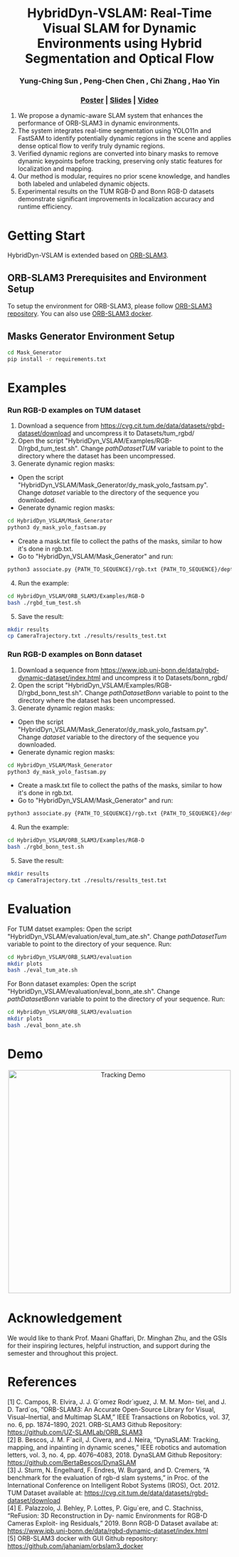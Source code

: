 <p align="center">

  <h1 align="center">HybridDyn-VSLAM: Real-Time Visual SLAM for Dynamic Environments using Hybrid Segmentation and Optical Flow</h1>
  <h3 align="center">
    <strong>Yung-Ching Sun</strong>
    ,
    <strong>Peng-Chen Chen</strong>
    ,
    <strong>Chi Zhang</strong>
    ,
    <strong>Hao Yin</strong>
  </h3>
  <h3 align="center"><a href="./doc/poster.pdf">Poster</a> | <a href="./doc/slides.pdf">Slides</a> | <a href="./media/presentation.mp4">Video</a></h3>
  <div align="center"></div>
</p>

1. We propose a dynamic-aware SLAM system that enhances the performance of ORB-SLAM3 in dynamic environments.
2. The system integrates real-time segmentation using YOLO11n and FastSAM to identify potentially dynamic regions in the scene and applies dense optical flow to verify truly dynamic regions.
3. Verified dynamic regions are converted into binary masks to remove dynamic keypoints before tracking, preserving only static features for localization and mapping.
4. Our method is modular, requires no prior scene knowledge, and handles both labeled and unlabeled dynamic objects.
5. Experimental results on the TUM RGB-D and Bonn RGB-D datasets demonstrate significant improvements in localization accuracy and runtime efficiency.

<!-- ## Abstract
In dynamic environments, traditional SLAM systems struggle to maintain accurate localization and mapping due to the presence of moving objects that violate the static-world assumption. To address this challenge, we propose a robust and modular dynamic SLAM framework that enhances ORB-SLAM3 by integrating real-time dynamic region segmentation and optical flow-based motion analysis. Our method leverages FastSAM and YOLO11n-seg to detect potentially dynamic regions, which are further refined using dense optical flow to identify true motion. These dynamic regions are masked to exclude moving region feature points before SLAM processing, enabling improved camera trajectory tracking. Experimental results on the TUM RGB-D and Bonn RGB-D datasets demonstrate significant improvements in localization accuracy and runtime efficiency, achieving real-time performance without requiring prior knowledge of object classes. -->

# Getting Start
HybridDyn-VSLAM is extended based on [ORB-SLAM3](https://github.com/UZ-SLAMLab/ORB_SLAM3).

## ORB-SLAM3 Prerequisites and Environment Setup
To setup the environment for ORB-SLAM3, please follow [ORB-SLAM3 repository](https://github.com/UZ-SLAMLab/ORB_SLAM3). You can also use [ORB-SLAM3 docker](https://github.com/jahaniam/orbslam3_docker).<br> 

<!-- ### 1. Build ORB-SLAM3 docker container
Run
```bash
./build_container_cpu.sh
```
or
```bash
./build_container_cuda.sh
```
depending on your machine.

### 2. Run ORB-SLAM3 docker image
```bash
docker exec -it orbslam3 bash
``` -->

## Masks Generator Environment Setup
```bash
cd Mask_Generator
pip install -r requirements.txt
```

# Examples
### Run RGB-D examples on TUM dataset
1. Download a sequence from https://cvg.cit.tum.de/data/datasets/rgbd-dataset/download and uncompress it to Datasets/tum_rgbd/
2. Open the script "HybridDyn_VSLAM/Examples/RGB-D/rgbd_tum_test.sh". Change *pathDatasetTUM* variable to point to the directory where the dataset has been uncompressed.
3. Generate dynamic region masks: 
- Open the script "HybridDyn_VSLAM/Mask_Generator/dy_mask_yolo_fastsam.py". Change *dataset* variable to the directory of the sequence you downloaded. 
- Generate dynamic region masks:
```bash
cd HybridDyn_VSLAM/Mask_Generator
python3 dy_mask_yolo_fastsam.py
```
- Create a mask.txt file to collect the paths of the masks, similar to how it's done in rgb.txt.
- Go to "HybridDyn_VSLAM/Mask_Generator" and run:
```bash
python3 associate.py {PATH_TO_SEQUENCE}/rgb.txt {PATH_TO_SEQUENCE}/depth.txt {PATH_TO_SEQUENCE}/mask.txt > tum_example.txt
```
4. Run the example:
```bash
cd HybridDyn_VSLAM/ORB_SLAM3/Examples/RGB-D
bash ./rgbd_tum_test.sh
```
5. Save the result:
```bash
mkdir results
cp CameraTrajectory.txt ./results/results_test.txt
```
### Run RGB-D examples on Bonn dataset
1. Download a sequence from https://www.ipb.uni-bonn.de/data/rgbd-dynamic-dataset/index.html and uncompress it to Datasets/bonn_rgbd/
2. Open the script "HybridDyn_VSLAM/Examples/RGB-D/rgbd_bonn_test.sh". Change *pathDatasetBonn* variable to point to the directory where the dataset has been uncompressed.
3. Generate dynamic region masks: 
- Open the script "HybridDyn_VSLAM/Mask_Generator/dy_mask_yolo_fastsam.py". Change *dataset* variable to the directory of the sequence you downloaded. 
- Generate dynamic region masks:
```bash
cd HybridDyn_VSLAM/Mask_Generator
python3 dy_mask_yolo_fastsam.py
```
- Create a mask.txt file to collect the paths of the masks, similar to how it's done in rgb.txt.
- Go to "HybridDyn_VSLAM/Mask_Generator" and run:
```bash
python3 associate.py {PATH_TO_SEQUENCE}/rgb.txt {PATH_TO_SEQUENCE}/depth.txt {PATH_TO_SEQUENCE}/mask.txt > tum_example.txt
```
4. Run the example:
```bash
cd HybridDyn_VSLAM/ORB_SLAM3/Examples/RGB-D
bash ./rgbd_bonn_test.sh
```
5. Save the result:
```bash
mkdir results
cp CameraTrajectory.txt ./results/results_test.txt
```
# Evaluation
For TUM datset examples: Open the script "HybridDyn_VSLAM/evaluation/eval_tum_ate.sh". Change *pathDatasetTum* variable to point to the directory of your sequence. Run:
```bash
cd HybridDyn_VSLAM/ORB_SLAM3/evaluation
mkdir plots
bash ./eval_tum_ate.sh
```
For Bonn dataset examples: Open the script "HybridDyn_VSLAM/evaluation/eval_bonn_ate.sh". Change *pathDatasetBonn* variable to point to the directory of your sequence. Run:
```bash
cd HybridDyn_VSLAM/ORB_SLAM3/evaluation
mkdir plots
bash ./eval_bonn_ate.sh
```
# Demo
<p align="center">
  <img src="tracking_demo.gif" alt="Tracking Demo" width="500"/>
</p>

# Acknowledgement
We would like to thank Prof. Maani Ghaffari, Dr. Minghan Zhu, and the GSIs for their inspiring lectures, helpful instruction, and support during the semester and throughout this project. 

# References
[1] C. Campos, R. Elvira, J. J. G´omez Rodr´ıguez, J. M. M. Mon-
tiel, and J. D. Tard´os, “ORB-SLAM3: An Accurate Open-Source
Library for Visual, Visual–Inertial, and Multimap SLAM,” IEEE
Transactions on Robotics, vol. 37, no. 6, pp. 1874–1890, 2021. ORB-SLAM3 Github Repository: https://github.com/UZ-SLAMLab/ORB_SLAM3<br>
[2] B. Bescos, J. M. F´acil, J. Civera, and J. Neira,
“DynaSLAM: Tracking, mapping, and inpainting in
dynamic scenes,” IEEE robotics and automation
letters, vol. 3, no. 4, pp. 4076–4083, 2018. DynaSLAM Github Repository: https://github.com/BertaBescos/DynaSLAM<br>
[3] J. Sturm, N. Engelhard, F. Endres, W. Burgard, and
D. Cremers, “A benchmark for the evaluation of
rgb-d slam systems,” in Proc. of the International
Conference on Intelligent Robot Systems (IROS),
Oct. 2012. TUM Dataset available at: https://cvg.cit.tum.de/data/datasets/rgbd-dataset/download<br>
[4] E. Palazzolo, J. Behley, P. Lottes, P. Gigu`ere, and
C. Stachniss, “ReFusion: 3D Reconstruction in Dy-
namic Environments for RGB-D Cameras Exploit-
ing Residuals,” 2019. Bonn RGB-D Dataset availabe at: https://www.ipb.uni-bonn.de/data/rgbd-dynamic-dataset/index.html<br>
[5] ORB-SLAM3 docker with GUI Github repository: https://github.com/jahaniam/orbslam3_docker
